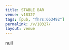 ```yaml
---
title: STABLE BAR
venue: v18327
tags: [pub, "fhrs:663492"]
permalink: /v/18327/
layout: venue
---
```

null